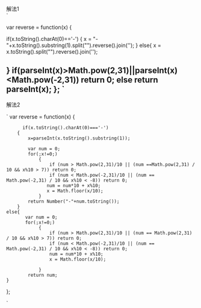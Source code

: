 解法1  
`

var reverse = function(x) {

  if(x.toString().charAt(0)=='-')
      {
          x = "-"+x.toString().substring(1).split("").reverse().join('');
      }
  else{
        x = x.toString().split("").reverse().join('');

  }
  if(parseInt(x)>Math.pow(2,31)||parseInt(x)<Math.pow(-2,31))
      return 0;
  else
      return parseInt(x);
};
`  
--- 
解法2  

`
var reverse = function(x) {

          if(x.toString().charAt(0)==='-')
        {
            x=parseInt(x.toString().substring(1));

            var num = 0;
            for(;x!=0;)
                {
                    if (num > Math.pow(2,31)/10 || (num ==Math.pow(2,31) / 10 && x%10 > 7)) return 0;
                    if (num < Math.pow(-2,31)/10 || (num == Math.pow(-2,31) / 10 && x%10 < -8)) return 0;
                   num = num*10 + x%10;
                   x = Math.floor(x/10);
                }
            return Number("-"+num.toString());
        }
    else{
           var num = 0;
           for(;x!=0;)
                {
                    if (num > Math.pow(2,31)/10 || (num == Math.pow(2,31) / 10 && x%10 > 7)) return 0;
                    if (num < Math.pow(-2,31)/10 || (num == Math.pow(-2,31) / 10 && x%10 < -8)) return 0;
                    num = num*10 + x%10;
                    x = Math.floor(x/10);

                }
            return num;
    }

};

`
